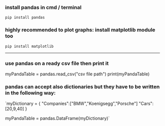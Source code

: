 ### install pandas in cmd / terminal
`pip install pandas`
### highly recommended to plot graphs: install matplotlib module too
`pip install matplotlib`

---

### use pandas on a ready csv file then print it
myPandaTable = pandas.read_csv("csv file path")
print(myPandaTable)

### pandas can accept also dictionaries but they have to be written in the following way:
`myDictionary = {
  "Companies":["BMW","Koenigsegg","Porsche"]
  "Cars":[20,9,40]
}

myPandaTable = pandas.DataFrame(myDictionary)`
